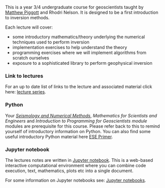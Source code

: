 This is a year 3/4 undergraduate course for geoscientists taught by [Matthew Piggott](http://www.imperial.ac.uk/people/m.d.piggott) and Rhodri Nelson.
It is designed to be a first introduction to inversion methods.

Each lecture will cover:

* some introductory mathematics/theory underlying the numerical techniques used to perform inversion
* implementation exercises to help understand the theory
* programming exercises where we will implement algorithms from scratch ourselves
* exposure to a sophisticated library to perform geophysical inversion


### Link to lectures

For an up to date list of links to the lecture and associated material click here: [lecture series](http://matt-piggott.github.io/Geophysical-inversion-undergraduate/lecture_series/).


### Python

Your  [*Seismology and Numerical Methods*](http://matt-piggott.github.io/Numerical-methods-undergraduate/), *Mathematics for Scientists and Engineers* and *Introduction to Programming for Geoscientists module* modules are prerequisite for this course.
Please refer back to this to remind yourself of introductory information on Python.
You can also find some useful introductory Python material here
[ESE Primer](https://primer-computational-mathematics.github.io/book/b_coding/Intro%20to%20Python/intro.html).



### Jupyter notebook

The lectures notes are written in [Jupyter notebook](https://jupyter.org/). This is a web-based interactive computational environment where you can combine code execution, text, mathematics, plots etc into a single document.

For some information on Jupyter notebooks see: [Jupyter notebooks](http://matt-piggott.github.io/Geophysical-inversion-undergraduate/notebooks/).

